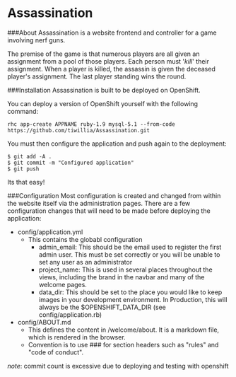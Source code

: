 # Assassination #

###About
Assassination is a website frontend and controller for a game involving nerf guns.

The premise of the game is that numerous players are all given an assignment from a pool of those players. Each person must '*kill*' their assignment. When a player is killed, the assassin is given the deceased player's assignment. The last player standing wins the round.

###Installation
Assassination is built to be deployed on OpenShift.

You can deploy a version of OpenShift yourself with the following command:
~~~
rhc app-create APPNAME ruby-1.9 mysql-5.1 --from-code https://github.com/tiwillia/Assassination.git
~~~

You must then configure the application and push again to the deployment:
~~~
$ git add -A .
$ git commit -m "Configured application"
$ git push
~~~

Its that easy!


###Configuration
Most configuration is created and changed from within the website itself via the administration pages. There are a few configuration changes that will need to be made before deploying the application:

- config/application.yml
  - This contains the globabl configuration
    - admin_email: This should be the email used to register the first admin user. This must be set correctly or you will be unable to set any user as an administrator
    - project_name: This is used in several places throughout the views, including the brand in the navbar and many of the welcome pages.
    - data_dir: This should be set to the place you would like to keep images in your development environment. In Production, this will always be the $OPENSHIFT_DATA_DIR (see config/application.rb)
- config/ABOUT.md
  - This defines the content in /welcome/about. It is a markdown file, which is rendered in the browser. 
  - Convention is to use ### for section headers such as "rules" and "code of conduct".

*note*: commit count is excessive due to deploying and testing with openshift
